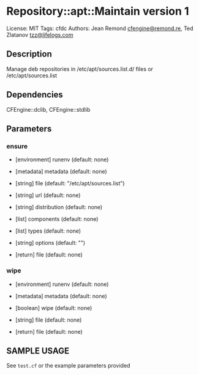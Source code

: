 # Repository::apt::Maintain version 1

License: MIT
Tags: cfdc
Authors: Jean Remond <cfengine@remond.re>, Ted Zlatanov <tzz@lifelogs.com>

## Description
Manage deb repositories in /etc/apt/sources.list.d/ files or /etc/apt/sources.list

## Dependencies
CFEngine::dclib, CFEngine::stdlib

## Parameters
### ensure
* [environment] runenv (default: none)

* [metadata] metadata (default: none)

* [string] file (default: "/etc/apt/sources.list")

* [string] url (default: none)

* [string] distribution (default: none)

* [list] components (default: none)

* [list] types (default: none)

* [string] options (default: "")

* [return] file (default: none)

### wipe
* [environment] runenv (default: none)

* [metadata] metadata (default: none)

* [boolean] wipe (default: none)

* [string] file (default: none)

* [return] file (default: none)


## SAMPLE USAGE
See `test.cf` or the example parameters provided

